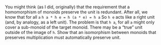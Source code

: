 You might think (as I did, originally) that the requirement that a homomorphism of monoids preserve the unit is redundant. After all, we know that for all `a`
`h a * h e = h (a * e) = h a`
So `h e` acts like a right unit (and, by analogy, as a left unit). The problem is that `h a`, for all `a` might only cover a sub-monoid of the target monoid. There may be a “true” unit outside of the image of `h`. Show that an isomorphism between monoids that preserves multiplication must automatically preserve unit.

